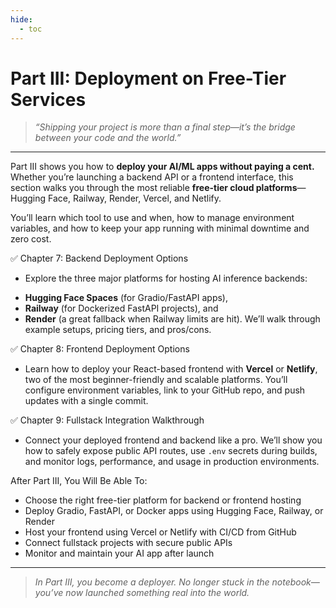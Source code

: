 ```yaml
---
hide:
  - toc
---
```


# Part III: Deployment on Free-Tier Services

> *“Shipping your project is more than a final step—it’s the bridge between your code and the world.”*

---

Part III shows you how to **deploy your AI/ML apps without paying a cent.** Whether you’re launching a backend API or a frontend interface, this section walks you through the most reliable **free-tier cloud platforms**—Hugging Face, Railway, Render, Vercel, and Netlify.

You’ll learn which tool to use and when, how to manage environment variables, and how to keep your app running with minimal downtime and zero cost.

✅ Chapter 7: Backend Deployment Options  

- Explore the three major platforms for hosting AI inference backends:

* **Hugging Face Spaces** (for Gradio/FastAPI apps),
* **Railway** (for Dockerized FastAPI projects), and
* **Render** (a great fallback when Railway limits are hit).
  We’ll walk through example setups, pricing tiers, and pros/cons.

✅ Chapter 8: Frontend Deployment Options  

- Learn how to deploy your React-based frontend with **Vercel** or **Netlify**, two of the most beginner-friendly and scalable platforms. You’ll configure environment variables, link to your GitHub repo, and push updates with a single commit.

✅ Chapter 9: Fullstack Integration Walkthrough  

- Connect your deployed frontend and backend like a pro. We’ll show you how to safely expose public API routes, use `.env` secrets during builds, and monitor logs, performance, and usage in production environments.

After Part III, You Will Be Able To:

* Choose the right free-tier platform for backend or frontend hosting
* Deploy Gradio, FastAPI, or Docker apps using Hugging Face, Railway, or Render
* Host your frontend using Vercel or Netlify with CI/CD from GitHub
* Connect fullstack projects with secure public APIs
* Monitor and maintain your AI app after launch

---

> *In Part III, you become a deployer. No longer stuck in the notebook—you’ve now launched something real into the world.*
